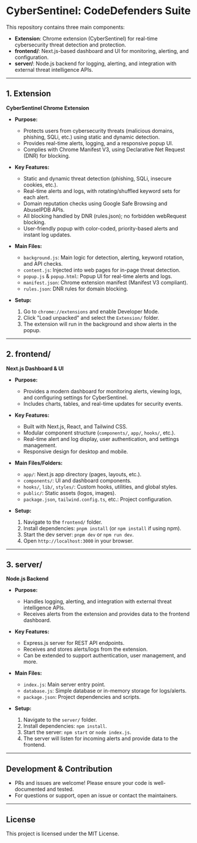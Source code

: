 # CyberSentinel: CodeDefenders Suite

This repository contains three main components:

- **Extension**: Chrome extension (CyberSentinel) for real-time cybersecurity threat detection and protection.
- **frontend/**: Next.js-based dashboard and UI for monitoring, alerting, and configuration.
- **server/**: Node.js backend for logging, alerting, and integration with external threat intelligence APIs.

---

## 1. Extension

**CyberSentinel Chrome Extension**

- **Purpose:**
  - Protects users from cybersecurity threats (malicious domains, phishing, SQLi, etc.) using static and dynamic detection.
  - Provides real-time alerts, logging, and a responsive popup UI.
  - Complies with Chrome Manifest V3, using Declarative Net Request (DNR) for blocking.

- **Key Features:**
  - Static and dynamic threat detection (phishing, SQLi, insecure cookies, etc.).
  - Real-time alerts and logs, with rotating/shuffled keyword sets for each alert.
  - Domain reputation checks using Google Safe Browsing and AbuseIPDB APIs.
  - All blocking handled by DNR (rules.json); no forbidden webRequest blocking.
  - User-friendly popup with color-coded, priority-based alerts and instant log updates.

- **Main Files:**
  - `background.js`: Main logic for detection, alerting, keyword rotation, and API checks.
  - `content.js`: Injected into web pages for in-page threat detection.
  - `popup.js` & `popup.html`: Popup UI for real-time alerts and logs.
  - `manifest.json`: Chrome extension manifest (Manifest V3 compliant).
  - `rules.json`: DNR rules for domain blocking.

- **Setup:**
  1. Go to `chrome://extensions` and enable Developer Mode.
  2. Click "Load unpacked" and select the `Extension/` folder.
  3. The extension will run in the background and show alerts in the popup.

---

## 2. frontend/

**Next.js Dashboard & UI**

- **Purpose:**
  - Provides a modern dashboard for monitoring alerts, viewing logs, and configuring settings for CyberSentinel.
  - Includes charts, tables, and real-time updates for security events.

- **Key Features:**
  - Built with Next.js, React, and Tailwind CSS.
  - Modular component structure (`components/`, `app/`, `hooks/`, etc.).
  - Real-time alert and log display, user authentication, and settings management.
  - Responsive design for desktop and mobile.

- **Main Files/Folders:**
  - `app/`: Next.js app directory (pages, layouts, etc.).
  - `components/`: UI and dashboard components.
  - `hooks/`, `lib/`, `styles/`: Custom hooks, utilities, and global styles.
  - `public/`: Static assets (logos, images).
  - `package.json`, `tailwind.config.ts`, etc.: Project configuration.

- **Setup:**
  1. Navigate to the `frontend/` folder.
  2. Install dependencies: `pnpm install` (or `npm install` if using npm).
  3. Start the dev server: `pnpm dev` or `npm run dev`.
  4. Open `http://localhost:3000` in your browser.

---

## 3. server/

**Node.js Backend**

- **Purpose:**
  - Handles logging, alerting, and integration with external threat intelligence APIs.
  - Receives alerts from the extension and provides data to the frontend dashboard.

- **Key Features:**
  - Express.js server for REST API endpoints.
  - Receives and stores alerts/logs from the extension.
  - Can be extended to support authentication, user management, and more.

- **Main Files:**
  - `index.js`: Main server entry point.
  - `database.js`: Simple database or in-memory storage for logs/alerts.
  - `package.json`: Project dependencies and scripts.

- **Setup:**
  1. Navigate to the `server/` folder.
  2. Install dependencies: `npm install`.
  3. Start the server: `npm start` or `node index.js`.
  4. The server will listen for incoming alerts and provide data to the frontend.

---

## Development & Contribution

- PRs and issues are welcome! Please ensure your code is well-documented and tested.
- For questions or support, open an issue or contact the maintainers.

---

## License

This project is licensed under the MIT License.

